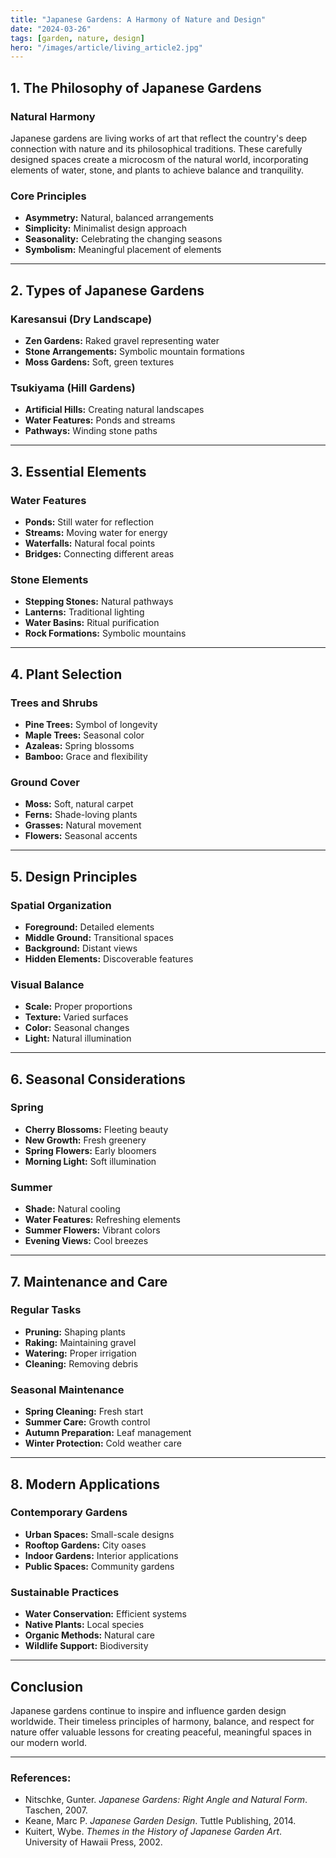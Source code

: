 ```yaml
---
title: "Japanese Gardens: A Harmony of Nature and Design"
date: "2024-03-26"
tags: [garden, nature, design]
hero: "/images/article/living_article2.jpg"
---
```


## 1. The Philosophy of Japanese Gardens

### **Natural Harmony**

Japanese gardens are living works of art that reflect the country's deep connection with nature and its philosophical traditions. These carefully designed spaces create a microcosm of the natural world, incorporating elements of water, stone, and plants to achieve balance and tranquility.

### **Core Principles**

* **Asymmetry:** Natural, balanced arrangements
* **Simplicity:** Minimalist design approach
* **Seasonality:** Celebrating the changing seasons
* **Symbolism:** Meaningful placement of elements

---

## 2. Types of Japanese Gardens

### **Karesansui (Dry Landscape)**

* **Zen Gardens:** Raked gravel representing water
* **Stone Arrangements:** Symbolic mountain formations
* **Moss Gardens:** Soft, green textures

### **Tsukiyama (Hill Gardens)**

* **Artificial Hills:** Creating natural landscapes
* **Water Features:** Ponds and streams
* **Pathways:** Winding stone paths

---

## 3. Essential Elements

### **Water Features**

* **Ponds:** Still water for reflection
* **Streams:** Moving water for energy
* **Waterfalls:** Natural focal points
* **Bridges:** Connecting different areas

### **Stone Elements**

* **Stepping Stones:** Natural pathways
* **Lanterns:** Traditional lighting
* **Water Basins:** Ritual purification
* **Rock Formations:** Symbolic mountains

---

## 4. Plant Selection

### **Trees and Shrubs**

* **Pine Trees:** Symbol of longevity
* **Maple Trees:** Seasonal color
* **Azaleas:** Spring blossoms
* **Bamboo:** Grace and flexibility

### **Ground Cover**

* **Moss:** Soft, natural carpet
* **Ferns:** Shade-loving plants
* **Grasses:** Natural movement
* **Flowers:** Seasonal accents

---

## 5. Design Principles

### **Spatial Organization**

* **Foreground:** Detailed elements
* **Middle Ground:** Transitional spaces
* **Background:** Distant views
* **Hidden Elements:** Discoverable features

### **Visual Balance**

* **Scale:** Proper proportions
* **Texture:** Varied surfaces
* **Color:** Seasonal changes
* **Light:** Natural illumination

---

## 6. Seasonal Considerations

### **Spring**

* **Cherry Blossoms:** Fleeting beauty
* **New Growth:** Fresh greenery
* **Spring Flowers:** Early bloomers
* **Morning Light:** Soft illumination

### **Summer**

* **Shade:** Natural cooling
* **Water Features:** Refreshing elements
* **Summer Flowers:** Vibrant colors
* **Evening Views:** Cool breezes

---

## 7. Maintenance and Care

### **Regular Tasks**

* **Pruning:** Shaping plants
* **Raking:** Maintaining gravel
* **Watering:** Proper irrigation
* **Cleaning:** Removing debris

### **Seasonal Maintenance**

* **Spring Cleaning:** Fresh start
* **Summer Care:** Growth control
* **Autumn Preparation:** Leaf management
* **Winter Protection:** Cold weather care

---

## 8. Modern Applications

### **Contemporary Gardens**

* **Urban Spaces:** Small-scale designs
* **Rooftop Gardens:** City oases
* **Indoor Gardens:** Interior applications
* **Public Spaces:** Community gardens

### **Sustainable Practices**

* **Water Conservation:** Efficient systems
* **Native Plants:** Local species
* **Organic Methods:** Natural care
* **Wildlife Support:** Biodiversity

---

## Conclusion

Japanese gardens continue to inspire and influence garden design worldwide. Their timeless principles of harmony, balance, and respect for nature offer valuable lessons for creating peaceful, meaningful spaces in our modern world.

---

### **References:**

* Nitschke, Gunter. *Japanese Gardens: Right Angle and Natural Form*. Taschen, 2007.
* Keane, Marc P. *Japanese Garden Design*. Tuttle Publishing, 2014.
* Kuitert, Wybe. *Themes in the History of Japanese Garden Art*. University of Hawaii Press, 2002.
